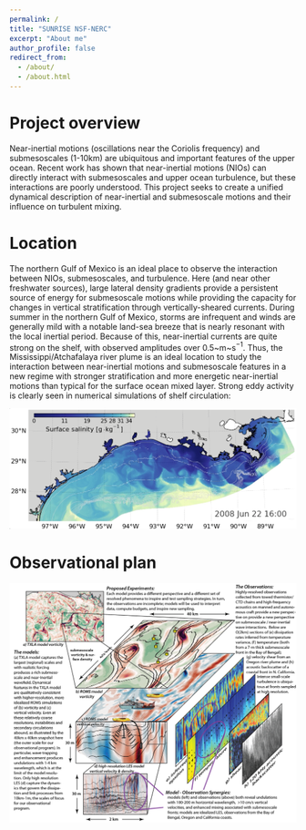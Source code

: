 ```yaml
---
permalink: /
title: "SUNRISE NSF-NERC"
excerpt: "About me"
author_profile: false
redirect_from: 
  - /about/
  - /about.html
---
```



Project overview
======

Near-inertial motions (oscillations near the Coriolis frequency) and submesoscales (1-10km) are ubiquitous and important features of the upper ocean. Recent work has shown that near-inertial motions (NIOs) can directly interact with submesoscales and upper ocean turbulence, but these interactions are poorly understood. This project seeks to create a unified dynamical description of near-inertial and submesoscale motions and their influence on turbulent mixing. 

Location
=====

The northern Gulf of Mexico is an ideal place to observe the interaction between NIOs, submesoscales, and turbulence. Here (and near other freshwater sources), large lateral density gradients provide a persistent source of energy for submesoscale motions while providing the capacity for changes in vertical stratification through vertically-sheared currents. During summer in the northern Gulf of Mexico, storms are infrequent and winds are generally mild with a notable land-sea breeze that is nearly resonant with the local inertial period. Because of this, near-inertial currents are quite strong on the shelf, with observed amplitudes over 0.5~m~s$^{-1}$. Thus, the Mississippi/Atchafalaya river plume is an ideal location to study the interaction between near-inertial motions and submesoscale features in a new regime with stronger stratification and more energetic near-inertial motions than typical for the surface ocean mixed layer. Strong eddy activity is clearly seen in numerical simulations of shelf circulation:

![TXLA Example](../images/TXLA_example.png)

Observational plan
======

![GOM Submeso NIW Sampling V3 01](../images/GOM_submeso_NIW_sampling_v3-01.png)
